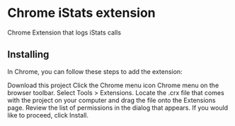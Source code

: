 Chrome iStats extension
=============

Chrome Extension that logs iStats calls

Installing
-----
In Chrome, you can follow these steps to add the extension:

Download this project
Click the Chrome menu icon Chrome menu on the browser toolbar.
Select Tools > Extensions.
Locate the .crx file that comes with the project on your computer and drag the file onto the Extensions page.
Review the list of permissions in the dialog that appears. If you would like to proceed, click Install.
